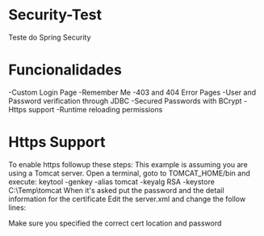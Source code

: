 # Security-Test
Teste do Spring Security
# Funcionalidades
-Custom Login Page
-Remember Me 
-403 and 404 Error Pages
-User and Password verification through JDBC
-Secured Passwords with BCrypt
-Https support
-Runtime reloading permissions
# Https Support
To enable https followup these steps:
This example is assuming you are using a Tomcat server.
Open a terminal, goto to TOMCAT_HOME/bin and execute:
keytool -genkey -alias tomcat -keyalg RSA -keystore C:\Temp\tomcat
When it's asked put the password and the detail information for the certificate
Edit the server.xml and change the follow lines:

<Connector port="8443" protocol="org.apache.coyote.http11.Http11NioProtocol"
 maxThreads="150" SSLEnabled="true" scheme="https" secure="true"
 clientAuth="false" sslProtocol="TLS" 
 keystoreFile="c:\Temp\tomcat"
 keystorePassword="changeit"/>

Make sure you specified the correct cert location and password
